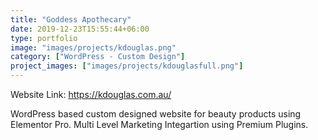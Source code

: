 ```yaml
---
title: "Goddess Apothecary"
date: 2019-12-23T15:55:44+06:00
type: portfolio
image: "images/projects/kdouglas.png"
category: ["WordPress - Custom Design"]
project_images: ["images/projects/kdouglasfull.png"]
---
```


Website Link: https://kdouglas.com.au/

WordPress based custom designed website for beauty products using Elementor Pro. Multi Level Marketing Integartion using Premium Plugins.